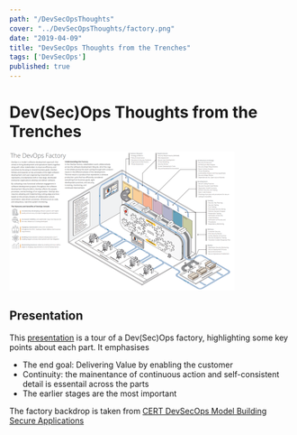 ```yaml
---
path: "/DevSecOpsThoughts"
cover: "../DevSecOpsThoughts/factory.png"
date: "2019-04-09"
title: "DevSecOps Thoughts from the Trenches"
tags: ['DevSecOps']
published: true
---
```



# Dev(Sec)Ops Thoughts from the Trenches 

[![Dev(Sec)Ops Thoughts from the Trenches](./factory.png)](https://drive.google.com/open?id=1hoohALIkGIvd8eOvafHTSc0bjOeZT_To)

## Presentation 
This [presentation](https://drive.google.com/open?id=1hoohALIkGIvd8eOvafHTSc0bjOeZT_To) is a tour of a Dev(Sec)Ops factory, highlighting some key points about each part.
It emphasises
- The end goal: Delivering Value by enabling the customer
- Continuity: the mainentance of continuous action and self-consistent detail is essentail across the parts 
- The earlier stages are the most important

The factory backdrop is taken from [CERT DevSecOps Model Building Secure Applications](https://resources.sei.cmu.edu/asset_files/Brochure/2018_015_001_521283.pdf)



